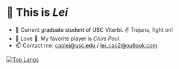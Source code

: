 # 👋 This is *Lei*

- 🌱 Current graduate student of USC Viterbi. ✌️ Trojans, fight on!
- 👀 Love 🏀. My favorite player is *Chirs Paul*. 
- 📫 Contact me: caolei@usc.edu / lei_cao2@outlook.com 

<!---
- 💞️ I’m working on finding a SDE job, the latest goal is a 2022 summer internship
cllei12/cllei12 is a ✨ special ✨ repository because its `README.md` (this file) appears on your GitHub profile.
You can click the Preview link to take a look at your changes.
--->

[![Top Langs](https://github-readme-stats.vercel.app/api/top-langs/?username=cllei12&layout=compact)](https://github.com/cllei12)
